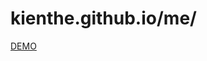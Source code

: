 # kienthe.github.io/me/
[DEMO](https://github.com/KienThe/me/assets/95395234/daaf9fb2-06aa-42fa-87fc-cf8667abbd88)

